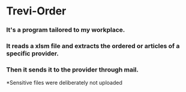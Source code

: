 # Trevi-Order

### It's a program tailored to my workplace. 
### It reads a xlsm file and extracts the ordered or articles of a specific provider.
### Then it sends it to the provider through mail.

*Sensitive files were deliberately not uploaded 
